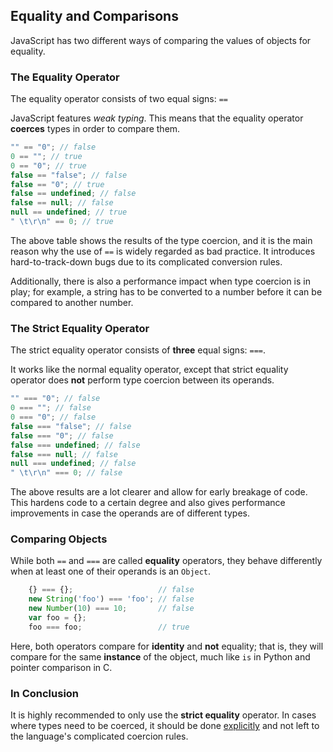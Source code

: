 ## Equality and Comparisons

JavaScript has two different ways of comparing the values of objects for equality.

### The Equality Operator

The equality operator consists of two equal signs: `==`

JavaScript features _weak typing_. This means that the equality operator
**coerces** types in order to compare them.

```js
"" == "0"; // false
0 == ""; // true
0 == "0"; // true
false == "false"; // false
false == "0"; // true
false == undefined; // false
false == null; // false
null == undefined; // true
" \t\r\n" == 0; // true
```

The above table shows the results of the type coercion, and it is the main reason
why the use of `==` is widely regarded as bad practice. It introduces
hard-to-track-down bugs due to its complicated conversion rules.

Additionally, there is also a performance impact when type coercion is in play;
for example, a string has to be converted to a number before it can be compared
to another number.

### The Strict Equality Operator

The strict equality operator consists of **three** equal signs: `===`.

It works like the normal equality operator, except that strict equality
operator does **not** perform type coercion between its operands.

```js
"" === "0"; // false
0 === ""; // false
0 === "0"; // false
false === "false"; // false
false === "0"; // false
false === undefined; // false
false === null; // false
null === undefined; // false
" \t\r\n" === 0; // false
```

The above results are a lot clearer and allow for early breakage of code. This
hardens code to a certain degree and also gives performance improvements in case
the operands are of different types.

### Comparing Objects

While both `==` and `===` are called **equality** operators, they behave
differently when at least one of their operands is an `Object`.

```js
    {} === {};                   // false
    new String('foo') === 'foo'; // false
    new Number(10) === 10;       // false
    var foo = {};
    foo === foo;                 // true
```

Here, both operators compare for **identity** and **not** equality; that is, they
will compare for the same **instance** of the object, much like `is` in Python
and pointer comparison in C.

### In Conclusion

It is highly recommended to only use the **strict equality** operator. In cases
where types need to be coerced, it should be done [explicitly](#types.casting)
and not left to the language's complicated coercion rules.
